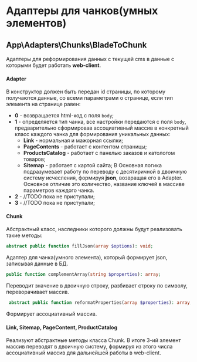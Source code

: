 
# Адаптеры для чанков(умных элементов)

## App\Adapters\Chunks\BladeToChunk

Адаптеры для реформирования данных с текущей cms в данные с которыми будет работать **web-client**.

#### Adapter

В конструктор должен быть передан id страницы, по которому получаются данные, 
со всеми параметрами о странице, если тип элемента на странице равен:
 
  + **0** - возвращается html-код c поля `body`;
  + **1** - определяется тип чанка, все настройки передаются c поля `body`, предварительно сформировав ассоциативный массив в конкретный класс каждого чанка для формирования уникальных данных: 
    + **Link** - нормальная и мажорная ссылки;
    + **PageContents** - работает с контентом страницы;
    + **ProductsCatalog** - работает с панелью заказов и катологом товаров; 
    + **Sitemap** - работает с картой сайта; 
    В Основная логика подразумевает работу по переводу с десятиричной в двоичную систему исчесления, формируя **json**, 
    возвращая его в Adapter. Основное отличие это количество, название ключей в массиве параметров каждого чанка. 
  + **2** - //TODO пока не приступали;
  + **3** - //TODO пока не приступали;
  
  #### Chunk
 
 Абстрактный класс, наследники которого должны будут реализовать такие методы:
 
 ```php 
 abstract public function fillJson(array $options): void;
 ```
 Адаптер для чанка(умного элемента), который формирует json, записывая данные в БД.

 
 ```php
public function complementArray(string $properties): array;
 ```
 Переводит значение в двоичную строку, разбивает строку по символу, переворачивает массив.

      
```php
 abstract public function reformatProperties(array $properties): array;
```
Формирует ассоциативный массив.

 #### Link, Sitemap, PageContent, ProductCatalog
 
 Реализуют абстрактные методы класса Chunk. В итоге 3-ий элемент массив переводят в двоичную систему,
 формируя из этого числа ассоциативный массив для дальнейшей работы в web-client.
 
 